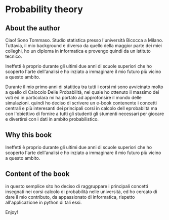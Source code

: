 # Probability theory

## About the author

Ciao! Sono Tommaso. Studio statistica presso l'università Bicocca a Milano.
Tuttavia, il mio background è diverso da quello della maggior parte dei miei colleghi, ho un diploma in informatica e provengo quindi da un istituto tecnico.

Ineffetti è proprio durante gli ultimi due anni di scuole superiori che ho scoperto l'arte dell'analisi e ho inziato a immaginare il mio futuro più vicino a questo ambito.

Durante il mio primo anni di statitica tra tutti i corsi mi sono avvicinato molto a quello di Calocolo Delle Probabilità, nel quale ho ottenuto il massimo dei voti ed in particolara mi ha portato ad approfonsire il mondo delle simulazioni.
quindi ho deciso di scrivere un e-book contenente i concetti centrali e più interesanti dei principali corsi in calcolo dell eprobabiltà ma con l'obiettivo di fornire a tutti gli studenti gli stumenti necessari per giocare e divertirsi con i dati in ambito probabilistico.

## Why this book

Ineffetti è proprio durante gli ultimi due anni di scuole superiori che ho scoperto l'arte dell'analisi e ho inziato a immaginare il mio futuro più vicino a questo ambito.

## Content of the book

in questo semplice sito ho deciso di raggruppare i principali concetti insegnati nei corsi calcolo di probabilità nelle università, ed ho cercato di dare il mio contributo, da appassionato di informatica, rispetto all'applicazione in python di tali essi.

Enjoy!

```{tableofcontents}
```
